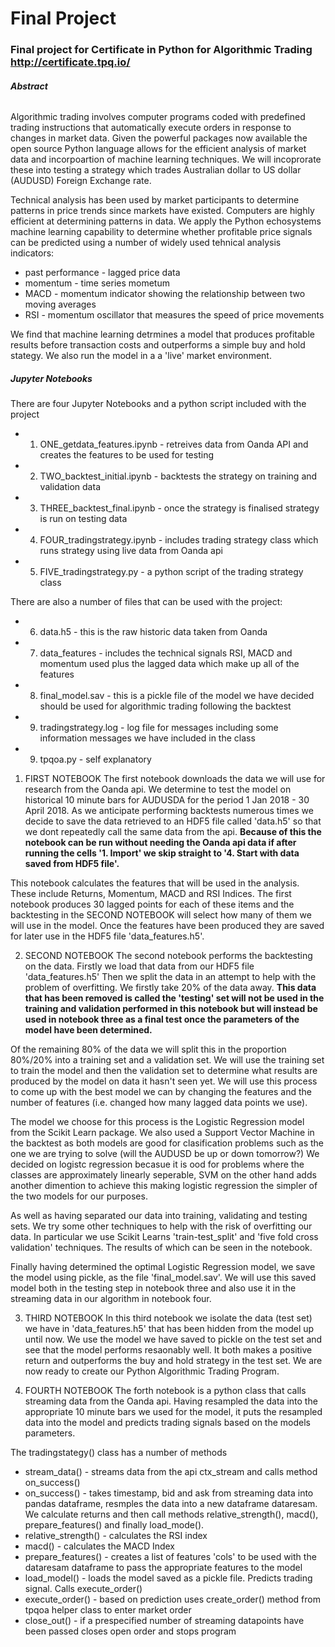 # Final Project

### **Final project for Certificate in Python for Algorithmic Trading http://certificate.tpq.io/**

###### **Abstract**
Algorithmic trading involves computer programs coded with predefined trading instructions that automatically execute orders in response to changes in market data. Given the powerful packages now available the open source Python language allows for the efficient analysis of market data and incorpoartion of machine learning techniques. We will incoprorate these into testing a strategy which trades Australian dollar to US dollar (AUDUSD) Foreign Exchange rate.

Technical analysis has been used by market participants to determine patterns in price trends since markets have existed. Computers are highly efficient at determining patterns in data. We apply the Python echosystems machine learning capability to determine whether profitable price signals can be predicted using a number of widely used tehnical analysis indicators:

- past performance - lagged price data
- momentum - time series mometum
- MACD - momentum indicator showing the relationship between two moving averages
- RSI - momentum oscillator that measures the speed of price movements

We find that machine learning detrmines a model that produces profitable results before transaction costs and outperforms a simple buy and hold stategy. We also run the model in a a 'live' market environment.

##### **Jupyter Notebooks**

There are four Jupyter Notebooks and a python script included with the project

- 1) ONE_getdata_features.ipynb - retreives data from Oanda API and creates the features to be used for testing
- 2) TWO_backtest_initial.ipynb - backtests the strategy on training and validation data
- 3) THREE_backtest_final.ipynb - once the strategy is finalised strategy is run on testing data
- 4) FOUR_tradingstrategy.ipynb - includes trading strategy class which runs strategy using live data from Oanda api
- 5) FIVE_tradingstrategy.py - a python script of the trading strategy class

There are also a number of files that can be used with the project:

- 6) data.h5 - this is the raw historic data taken from Oanda
- 7) data_features - includes the technical signals RSI, MACD and momentum used plus the lagged data which make up all of the features
- 8) final_model.sav - this is a pickle file of the model we have decided should be used for algorithmic trading following the backtest
- 9) tradingstrategy.log - log file for messages including some information messages we have included in the class     
- 9) tpqoa.py - self explanatory

1) FIRST NOTEBOOK
The first notebook downloads the data we will use for research from the Oanda api. We determine to test the model on historical 10 minute bars for AUDUSDA for the period 1 Jan 2018 - 30 April 2018. As we anticipate performing backtests numerous times we decide to save the data retrieved to an HDF5 file called 'data.h5' so that we dont repeatedly call the same data from the api. **Because of this the notebook can be run without needing the Oanda api data if after running the cells '1. Import' we skip straight to '4. Start with data saved from HDF5 file'.**

This notebook calculates the features that will be used in the analysis. These include Returns, Momentum, MACD and RSI Indices. The first notebook produces 30 lagged points for each of these items and the backtesting in the SECOND NOTEBOOK will select how many of them we will use in the model. Once the features have been produced they are saved for later use in the HDF5 file 'data_features.h5'.

2) SECOND NOTEBOOK
The second notebook performs the backtesting on the data. Firstly we load that data from our HDF5 file 'data_features.h5' Then we split the data in an attempt to help with the problem of overfitting. We firstly take 20% of the data away. **This data that has been removed is called the 'testing' set will not be used in the training and validation performed in this notebook but will instead be used in notebook three as a final test once the parameters of the model have been determined.**

Of the remaining 80% of the data we will split this in the proportion 80%/20% into a training set and a validation set. We will use the training set to train the model and then the validation set to determine what results are produced by the model on data it hasn't seen yet. We will use this process to come up with the best model we can by changing the features and the number of features (i.e. changed how many lagged data points we use).

The model we choose for this process is the Logistic Regression model from the Scikit Learn package. We also used a Support Vector Machine in the backtest as both models are good for clasification problems such as the one we are trying to solve (will the AUDUSD be up or down tomorrow?) We decided on logistc regression becasue it is ood for problems where the classes are approximately linearly seperable, SVM on the other hand adds another dimention to achieve this making logistic regression the simpler of the two models for our purposes.

As well as having separated our data into training, validating and testing sets. We try some other techniques to help with the risk of overfitting our data. In particular we use Scikit Learns 'train-test_split' and 'five fold cross validation' techniques. The results of which can be seen in the notebook.

Finally having determined the optimal Logistic Regression model, we save the model using pickle, as the file 'final_model.sav'. We will use this saved model both in the testing step in notebook three and also use it in the streaming data in our algorithm in notebook four.

3) THIRD NOTEBOOK
In this third notebook we isolate the data (test set) we have in 'data_features.h5' that has been hidden from the model up until now. We use the model we have saved to pickle on the test set and see that the model performs resaonably well. It both makes a positive return and outperforms the buy and hold strategy in the test set. We are now ready to create our Python Algorithmic Trading Program.

4) FOURTH NOTEBOOK
The forth notebook is a python class that calls streaming data from the Oanda api. Having resampled the data into the appropriate 10 minute bars we used for the model, it puts the resampled data into the model and predicts trading signals based on the models parameters.

The tradingstategy() class has a number of methods

- stream_data()       - streams data from the api ctx_stream and calls method on_success()
- on_success()        - takes timestamp, bid and ask from streaming data into pandas dataframe, resmples the data into a new dataframe dataresam. We calculate returns and then call methods relative_strength(), macd(), prepare_features() and finally load_mode().
- relative_strength() - calculates the RSI index
- macd()              - calculates the MACD Index
- prepare_features()  - creates a list of features 'cols' to be used with the dataresam dataframe to pass the appropriate features to the model
- load_model()        - loads the model saved as a pickle file. Predicts trading signal. Calls execute_order()
- execute_order()     - based on prediction uses create_order() method from tpqoa helper class to enter market order
- close_out()         - if a prespecified number of streaming datapoints have been passed closes open order and stops program
                
